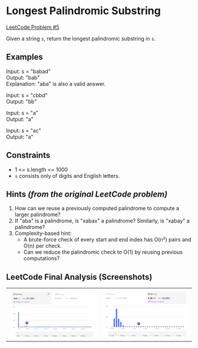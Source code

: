 # Longest Palindromic Substring

[LeetCode Problem #5](https://leetcode.com/problems/longest-palindromic-substring/description/)

Given a string `s`, return the longest palindromic substring in `s`.

## Examples

Input: s = "babad"  
Output: "bab"  
Explanation: "aba" is also a valid answer.

Input: s = "cbbd"  
Output: "bb"

Input: s = "a"  
Output: "a"

Input: s = "ac"  
Output: "a"

## Constraints

- 1 <= s.length <= 1000  
- `s` consists only of digits and English letters.

## Hints *(from the original LeetCode problem)*

1. How can we reuse a previously computed palindrome to compute a larger palindrome?  
2. If "aba" is a palindrome, is "xabax" a palindrome? Similarly, is "xabay" a palindrome?  
3. Complexity-based hint:  
   - A brute-force check of every start and end index has O(n²) pairs and O(n) per check.  
   - Can we reduce the palindromic check to O(1) by reusing previous computations?

<h2>LeetCode Final Analysis (Screenshots)</h2>

<table>
  <tr>
    <td><img src="assets/performance/runtime.png" alt="Runtime" width="420"></td>
    <td><img src="assets/performance/memory.png" alt="Memory" width="420"></td>
  </tr>
</table>